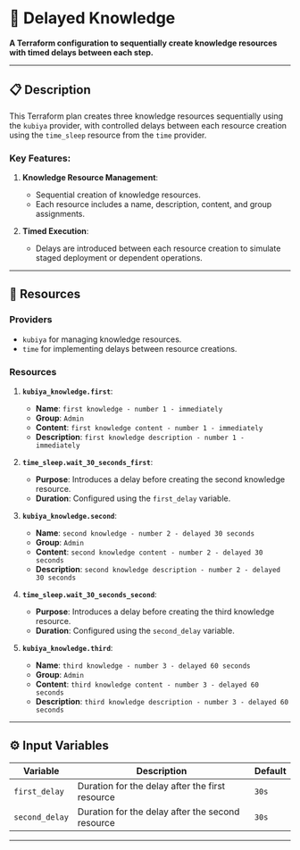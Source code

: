 # 🚀 Delayed Knowledge

**A Terraform configuration to sequentially create knowledge resources with timed delays between each step.**

---

## 📋 Description

This Terraform plan creates three knowledge resources sequentially using the `kubiya` provider, with controlled delays between each resource creation using the `time_sleep` resource from the `time` provider.

### Key Features:

1. **Knowledge Resource Management**:
   - Sequential creation of knowledge resources.
   - Each resource includes a name, description, content, and group assignments.

2. **Timed Execution**:
   - Delays are introduced between each resource creation to simulate staged deployment or dependent operations.

---

## 🌟 Resources

### Providers
- `kubiya` for managing knowledge resources.
- `time` for implementing delays between resource creations.

### Resources
1. **`kubiya_knowledge.first`**:
   - **Name**: `first knowledge - number 1 - immediately`
   - **Group**: `Admin`
   - **Content**: `first knowledge content - number 1 - immediately`
   - **Description**: `first knowledge description - number 1 - immediately`

2. **`time_sleep.wait_30_seconds_first`**:
   - **Purpose**: Introduces a delay before creating the second knowledge resource.
   - **Duration**: Configured using the `first_delay` variable.

3. **`kubiya_knowledge.second`**:
   - **Name**: `second knowledge - number 2 - delayed 30 seconds`
   - **Group**: `Admin`
   - **Content**: `second knowledge content - number 2 - delayed 30 seconds`
   - **Description**: `second knowledge description - number 2 - delayed 30 seconds`

4. **`time_sleep.wait_30_seconds_second`**:
   - **Purpose**: Introduces a delay before creating the third knowledge resource.
   - **Duration**: Configured using the `second_delay` variable.

5. **`kubiya_knowledge.third`**:
   - **Name**: `third knowledge - number 3 - delayed 60 seconds`
   - **Group**: `Admin`
   - **Content**: `third knowledge content - number 3 - delayed 60 seconds`
   - **Description**: `third knowledge description - number 3 - delayed 60 seconds`

---

## ⚙️ Input Variables

| Variable       | Description                                    | Default |
|----------------|------------------------------------------------|---------|
| `first_delay`  | Duration for the delay after the first resource | `30s`   |
| `second_delay` | Duration for the delay after the second resource | `30s`   |

---